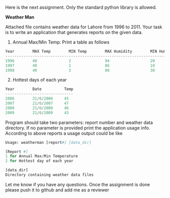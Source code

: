 Here is the next assignment. Only the standard python library is allowed.

**Weather Man**

Attached file contains weather data for Lahore from 1996 to 2011. Your task is to write an application that generates reports on the given data.

1. Annual Max/Min Temp: Print a table as follows

```python
Year        MAX Temp        MIN Temp        MAX Humidity        MIN Humidity
--------------------------------------------------------------------------
1996        40              2               94                  20
1997        40              1               86                  10
1998        40              3               80                  30
```

2. Hottest days of each year

```python
Year        Date          Temp
------------------------------
2006        21/6/2006     45
2007        21/6/2007     47
2008        21/6/2008     46
2009        21/6/2009     43
```

Program should take two parameters: report number and weather data directory. If no parameter is provided print the application usage info. According to above reports a usage output could be like

```python
Usage: weatherman [report#] [data_dir]

[Report #]
1 for Annual Max/Min Temperature
2 for Hottest day of each year

[data_dir]
Directory containing weather data files
```

Let me know if you have any questions. Once the assignment is done please push it to github and add me as a reviewer